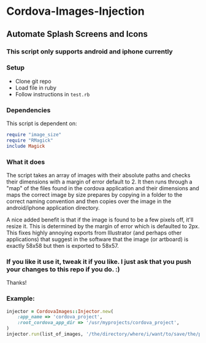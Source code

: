 # Cordova-Images-Injection
## Automate Splash Screens and Icons

### This script only supports android and iphone currently

### Setup

- Clone git repo
- Load file in ruby
- Follow instructions in ```test.rb```
 
### Dependencies
This script is dependent on:
```ruby
require "image_size"
require "RMagick"
include Magick
```

### What it does
The script takes an array of images with their absolute paths and checks their dimensions with a margin of error default to 2.  It then runs through a "map" of the files found in the cordova application and their dimensions and maps the correct image by size prepares by copying in a folder to the correct naming convention and then copies over the image in the android/iphone application directory.

A nice added benefit is that if the image is found to be a few pixels off, it'll resize it.  This is determined by the margin of error which is defaulted to 2px.  This fixes highly annoying exports from Illustrator (and perhaps other applications) that suggest in the software that the image (or artboard) is exactly 58x58 but then is exported to 58x57.

### If you like it use it, tweak it if you like.  I just ask that you push your changes to this repo if you do. :)

Thanks!

### Example:
```ruby
injector = CordovaImages::Injector.new(
    :app_name => 'cordova_project',
    :root_cordova_app_dir => '/usr/myprojects/cordova_project',
)
injector.run(list_of_images, '/the/directory/where/i/want/to/save/the/prepared/images', 'iphone')
```
